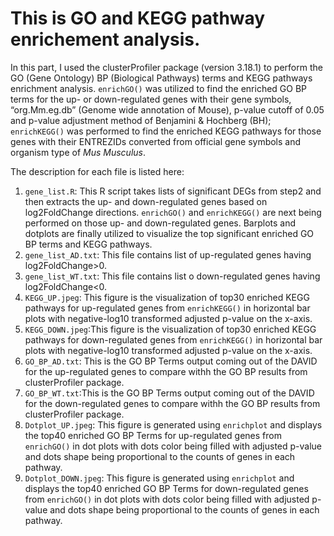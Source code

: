 # This is GO and KEGG pathway enrichement analysis.

In this part, I used the clusterProfiler package (version 3.18.1) to perform the GO (Gene Ontology) BP (Biological Pathways) terms and KEGG pathways enrichment analysis. `enrichGO()` was utilized to find the enriched GO BP terms for the up- or down-regulated genes with their gene symbols, “org.Mm.eg.db” (Genome wide annotation of Mouse), p-value cutoff of 0.05 and p-value adjustment method of Benjamini & Hochberg (BH); `enrichKEGG()` was performed to find the enriched KEGG pathways for those genes with their ENTREZIDs converted from official gene symbols and organism type of *Mus Musculus*. 

The description for each file is listed here: 

1. `gene_list.R`: This R script takes lists of significant DEGs from step2 and then extracts the up- and down-regulated genes based on log2FoldChange directions. `enrichGO()` and `enrichKEGG()` are next being performed on those up- and down-regulated genes. Barplots and dotplots are finally utilized to visualize the top significant enriched GO BP terms and KEGG pathways.
2. `gene_list_AD.txt`: This file contains list of up-regulated genes having log2FoldChange>0.
3. `gene_list_WT.txt`: This file contains list o down-regulated genes having log2FoldChange<0. 
4. `KEGG_UP.jpeg`: This figure is the visualization of top30 enriched KEGG pathways for up-regulated genes from `enrichKEGG()` in horizontal bar plots with negative-log10 transformed adjusted p-value on the x-axis.
5. `KEGG_DOWN.jpeg`:This figure is the visualization of top30 enriched KEGG pathways for down-regulated genes from `enrichKEGG()` in horizontal bar plots with negative-log10 transformed adjusted p-value on the x-axis.
6. `GO_BP_AD.txt`: This is the GO BP Terms output coming out of the DAVID for the up-regulated genes to compare withh the GO BP results from clusterProfiler package.
7. `GO_BP_WT.txt`:This is the GO BP Terms output coming out of the DAVID for the down-regulated genes to compare withh the GO BP results from clusterProfiler package.
8. `Dotplot_UP.jpeg`: This figure is generated using `enrichplot` and displays the top40 enriched GO BP Terms for up-regulated genes from `enrichGO()` in dot plots with dots color being filled with adjusted p-value and dots shape being proportional to the counts of genes in each pathway.
9. `Dotplot_DOWN.jpeg`: This figure is generated using `enrichplot` and displays the top40 enriched GO BP Terms for down-regulated genes from `enrichGO()` in dot plots with dots color being filled with adjusted p-value and dots shape being proportional to the counts of genes in each pathway.
